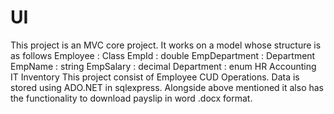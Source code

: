 # UI

This project is an MVC core project.
It works on a model whose structure is as follows
Employee : Class
          EmpId : double
          EmpDepartment : Department
          EmpName : string
          EmpSalary : decimal
Department : enum
          HR
          Accounting
          IT
          Inventory
This project consist of Employee CUD Operations.
Data is stored using ADO.NET in sqlexpress.
Alongside above mentioned it also has the functionality to download payslip in word .docx format.
